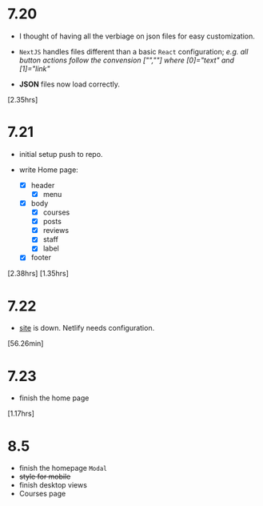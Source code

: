 # 7.20

- I thought of having all the verbiage on json files for easy customization.

- `NextJS` handles files different than a basic `React` configuration;
  _e.g. all button actions follow the convension ["",""] where [0]="text" and [1]="link"_

- **JSON** files now load correctly.

[2.35hrs]

# 7.21

- initial setup push to repo.

- write Home page:

  - [x] header
    - [x] menu
  - [x] body
    - [x] courses
    - [x] posts
    - [x] reviews
    - [x] staff
    - [x] label
  - [x] footer

[2.38hrs]
[1.35hrs]

# 7.22

- [site](https://japancancode.com) is down. Netlify needs configuration.

[56.26min]

# 7.23

- finish the home page

[1.17hrs]

# 8.5

- finish the homepage `Modal`
- ~~style for mobile~~
- finish desktop views
- Courses page
